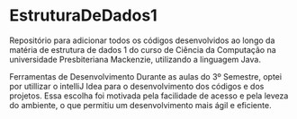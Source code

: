 ﻿# EstruturaDeDados1

Repositório para adicionar todos os códigos desenvolvidos ao longo da matéria de estrutura de dados 1 do curso de Ciência da Computação na universidade Presbiteriana Mackenzie, utilizando a linguagem Java.

Ferramentas de Desenvolvimento
Durante as aulas do 3º Semestre, optei por utillizar o intelliJ Idea para o desenvolvimento dos códigos e dos projetos. Essa escolha foi motivada pela facilidade de acesso e pela leveza do ambiente, o que permitiu um desenvolvimento mais ágil e eficiente.  
